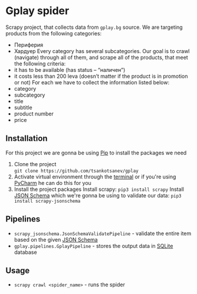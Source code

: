 # Gplay spider
Scrapy project, that collects data from `gplay.bg` source. We are targeting products from the following categories:  
* Периферия
* Хардуер
Every category has several subcategories. Our goal is to crawl (navigate) through all of them, and scrape all of the products, that meet the following criteria:
* it has to be available (has status – “наличен”)
* it costs less than 200 leva (doesn’t matter if the product is in promotion or not) 
For each we have to collect the information listed below:
* category
* subcategory
* title 
* subtitle
* product number
* price

## Installation
For this project we are gonna be using [Pip](https://pip.pypa.io/en/stable/installation/) to install the packages we need
1. Clone the project  
`git clone https://github.com/tsankotsanev/gplay`
2. Activate virtual environment through the [terminal](https://uoa-eresearch.github.io/eresearch-cookbook/recipe/2014/11/26/python-virtual-env/) or if you're using [PyCharm](https://www.jetbrains.com/pycharm/) he can do this for you
3. Install the project packages
Install scrapy:
`pip3 install scrapy`
Install [JSON Schema](https://github.com/scrapy-plugins/scrapy-jsonschema) which we're gonna be using to validate our data:
`pip3 install scrapy-jsonschema`

## Pipelines
* `scrapy_jsonschema.JsonSchemaValidatePipeline` - validate the entire item based on the given [JSON Schema](https://github.com/scrapy-plugins/scrapy-jsonschema)
* `gplay.pipelines.GplayPipeline` - stores the output data in [SQLite](https://www.sqlite.org/index.html) database

## Usage
* `scrapy crawl <spider_name>` - runs the spider

